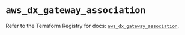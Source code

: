 # `aws_dx_gateway_association`

Refer to the Terraform Registry for docs: [`aws_dx_gateway_association`](https://registry.terraform.io/providers/hashicorp/aws/6.11.0/docs/resources/dx_gateway_association).
